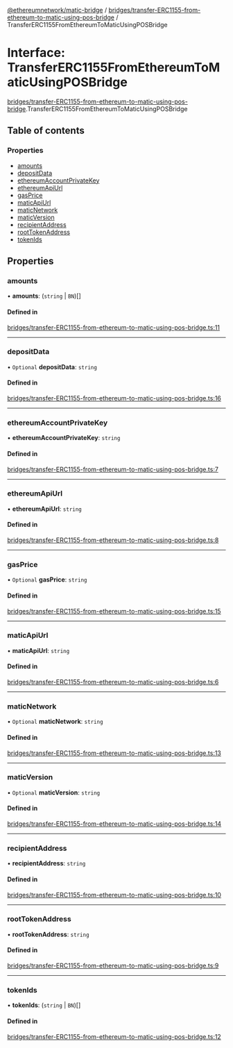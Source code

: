 [@ethereumnetwork/matic-bridge](../README.md) / [bridges/transfer-ERC1155-from-ethereum-to-matic-using-pos-bridge](../modules/bridges_transfer_ERC1155_from_ethereum_to_matic_using_pos_bridge.md) / TransferERC1155FromEthereumToMaticUsingPOSBridge

# Interface: TransferERC1155FromEthereumToMaticUsingPOSBridge

[bridges/transfer-ERC1155-from-ethereum-to-matic-using-pos-bridge](../modules/bridges_transfer_ERC1155_from_ethereum_to_matic_using_pos_bridge.md).TransferERC1155FromEthereumToMaticUsingPOSBridge

## Table of contents

### Properties

- [amounts](bridges_transfer_ERC1155_from_ethereum_to_matic_using_pos_bridge.TransferERC1155FromEthereumToMaticUsingPOSBridge.md#amounts)
- [depositData](bridges_transfer_ERC1155_from_ethereum_to_matic_using_pos_bridge.TransferERC1155FromEthereumToMaticUsingPOSBridge.md#depositdata)
- [ethereumAccountPrivateKey](bridges_transfer_ERC1155_from_ethereum_to_matic_using_pos_bridge.TransferERC1155FromEthereumToMaticUsingPOSBridge.md#ethereumaccountprivatekey)
- [ethereumApiUrl](bridges_transfer_ERC1155_from_ethereum_to_matic_using_pos_bridge.TransferERC1155FromEthereumToMaticUsingPOSBridge.md#ethereumapiurl)
- [gasPrice](bridges_transfer_ERC1155_from_ethereum_to_matic_using_pos_bridge.TransferERC1155FromEthereumToMaticUsingPOSBridge.md#gasprice)
- [maticApiUrl](bridges_transfer_ERC1155_from_ethereum_to_matic_using_pos_bridge.TransferERC1155FromEthereumToMaticUsingPOSBridge.md#maticapiurl)
- [maticNetwork](bridges_transfer_ERC1155_from_ethereum_to_matic_using_pos_bridge.TransferERC1155FromEthereumToMaticUsingPOSBridge.md#maticnetwork)
- [maticVersion](bridges_transfer_ERC1155_from_ethereum_to_matic_using_pos_bridge.TransferERC1155FromEthereumToMaticUsingPOSBridge.md#maticversion)
- [recipientAddress](bridges_transfer_ERC1155_from_ethereum_to_matic_using_pos_bridge.TransferERC1155FromEthereumToMaticUsingPOSBridge.md#recipientaddress)
- [rootTokenAddress](bridges_transfer_ERC1155_from_ethereum_to_matic_using_pos_bridge.TransferERC1155FromEthereumToMaticUsingPOSBridge.md#roottokenaddress)
- [tokenIds](bridges_transfer_ERC1155_from_ethereum_to_matic_using_pos_bridge.TransferERC1155FromEthereumToMaticUsingPOSBridge.md#tokenids)

## Properties

### amounts

• **amounts**: (`string` \| `BN`)[]

#### Defined in

[bridges/transfer-ERC1155-from-ethereum-to-matic-using-pos-bridge.ts:11](https://github.com/KedziaPawel/matic-bridge/blob/72214ac/src/bridges/transfer-ERC1155-from-ethereum-to-matic-using-pos-bridge.ts#L11)

___

### depositData

• `Optional` **depositData**: `string`

#### Defined in

[bridges/transfer-ERC1155-from-ethereum-to-matic-using-pos-bridge.ts:16](https://github.com/KedziaPawel/matic-bridge/blob/72214ac/src/bridges/transfer-ERC1155-from-ethereum-to-matic-using-pos-bridge.ts#L16)

___

### ethereumAccountPrivateKey

• **ethereumAccountPrivateKey**: `string`

#### Defined in

[bridges/transfer-ERC1155-from-ethereum-to-matic-using-pos-bridge.ts:7](https://github.com/KedziaPawel/matic-bridge/blob/72214ac/src/bridges/transfer-ERC1155-from-ethereum-to-matic-using-pos-bridge.ts#L7)

___

### ethereumApiUrl

• **ethereumApiUrl**: `string`

#### Defined in

[bridges/transfer-ERC1155-from-ethereum-to-matic-using-pos-bridge.ts:8](https://github.com/KedziaPawel/matic-bridge/blob/72214ac/src/bridges/transfer-ERC1155-from-ethereum-to-matic-using-pos-bridge.ts#L8)

___

### gasPrice

• `Optional` **gasPrice**: `string`

#### Defined in

[bridges/transfer-ERC1155-from-ethereum-to-matic-using-pos-bridge.ts:15](https://github.com/KedziaPawel/matic-bridge/blob/72214ac/src/bridges/transfer-ERC1155-from-ethereum-to-matic-using-pos-bridge.ts#L15)

___

### maticApiUrl

• **maticApiUrl**: `string`

#### Defined in

[bridges/transfer-ERC1155-from-ethereum-to-matic-using-pos-bridge.ts:6](https://github.com/KedziaPawel/matic-bridge/blob/72214ac/src/bridges/transfer-ERC1155-from-ethereum-to-matic-using-pos-bridge.ts#L6)

___

### maticNetwork

• `Optional` **maticNetwork**: `string`

#### Defined in

[bridges/transfer-ERC1155-from-ethereum-to-matic-using-pos-bridge.ts:13](https://github.com/KedziaPawel/matic-bridge/blob/72214ac/src/bridges/transfer-ERC1155-from-ethereum-to-matic-using-pos-bridge.ts#L13)

___

### maticVersion

• `Optional` **maticVersion**: `string`

#### Defined in

[bridges/transfer-ERC1155-from-ethereum-to-matic-using-pos-bridge.ts:14](https://github.com/KedziaPawel/matic-bridge/blob/72214ac/src/bridges/transfer-ERC1155-from-ethereum-to-matic-using-pos-bridge.ts#L14)

___

### recipientAddress

• **recipientAddress**: `string`

#### Defined in

[bridges/transfer-ERC1155-from-ethereum-to-matic-using-pos-bridge.ts:10](https://github.com/KedziaPawel/matic-bridge/blob/72214ac/src/bridges/transfer-ERC1155-from-ethereum-to-matic-using-pos-bridge.ts#L10)

___

### rootTokenAddress

• **rootTokenAddress**: `string`

#### Defined in

[bridges/transfer-ERC1155-from-ethereum-to-matic-using-pos-bridge.ts:9](https://github.com/KedziaPawel/matic-bridge/blob/72214ac/src/bridges/transfer-ERC1155-from-ethereum-to-matic-using-pos-bridge.ts#L9)

___

### tokenIds

• **tokenIds**: (`string` \| `BN`)[]

#### Defined in

[bridges/transfer-ERC1155-from-ethereum-to-matic-using-pos-bridge.ts:12](https://github.com/KedziaPawel/matic-bridge/blob/72214ac/src/bridges/transfer-ERC1155-from-ethereum-to-matic-using-pos-bridge.ts#L12)
